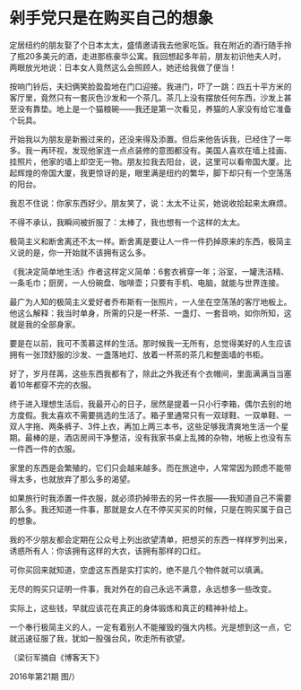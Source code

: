 # 剁手党只是在购买自己的想象

定居纽约的朋友娶了个日本太太，盛情邀请我去他家吃饭。我在附近的酒行随手拎了瓶20多美元的酒，走进那栋豪华公寓。我回想起多年前，朋友初识他夫人时，两眼放光地说：日本女人竟然这么会照顾人，她还给我做了便当！ 

按响门铃后，夫妇俩笑脸盈盈地在门口迎接。我进门，吓了一跳：四五十平方米的客厅里，竟然只有一套灰色沙发和一个茶几。茶几上没有摆放任何东西，沙发上甚至没有靠垫。地上是一个猫粮碗——我还是第一次看见，养猫的人家没有给它准备个玩具。 

开始我以为朋友是新搬过来的，还没来得及添置。但后来他告诉我，已经住了一年多。我一再环视，发现他家连一点点装修的意图都没有。美国人喜欢在墙上挂画、挂照片，他家的墙上却空无一物。朋友拉我去阳台，说，这里可以看帝国大厦。比起辉煌的帝国大厦，我更惊讶的是，眼里满是纽约的繁华，脚下却只有一个空荡荡的阳台。 

我忍不住说：你家东西好少。朋友笑了，说：太太不让买，她说收拾起来太麻烦。 

不得不承认，我瞬间被折服了：太棒了，我也想有一个这样的太太。 

极简主义和断舍离还不太一样。断舍离是要让人一件一件扔掉原来的东西，极简主义说的是，你一开始就不该拥有这么多。 

《我决定简单地生活》作者这样定义简单：6套衣裤穿一年；浴室，一罐洗洁精、一条毛巾；厨房，一人份碗盘、咖啡壶；只要有手机、电脑，就能与世界连接。 

最广为人知的极简主义爱好者乔布斯有一张照片，一人坐在空荡荡的客厅地板上。他这么解释：我当时单身，所需的只是一杯茶、一盏灯、一套音响，如你所知，这就是我的全部身家。 

要是在以前，我可不羡慕这样的生活。那时候我一无所有，总觉得美好的人生应该拥有一张顶舒服的沙发、一盏落地灯、放着一杯茶的茶几和整面墙的书柜。 

好了，岁月荏苒，这些东西我都有了，除此之外我还有个衣帽间，里面满满当当塞着10年都穿不完的衣服。 

终于进入理想生活后，我最开心的日子，居然是提着一只小行李箱，偶尔去别的地方度假。我太喜欢不需要挑选的生活了。箱子里通常只有一双球鞋、一双单鞋、一双人字拖、两条裤子、3件上衣，再加上两三本书，这些足够我清爽地生活一个星期。最棒的是，酒店房间干净整洁，没有我家书桌上乱摊的杂物，地板上也没有东一件西一件的衣服。 

家里的东西是会繁殖的，它们只会越来越多。而在旅途中，人常常因为顾虑不能带得太多，也就放弃了那么多的渴望。 

如果旅行时我添置一件衣服，就必须扔掉带去的另一件衣服——我知道自己不需要那么多。我还知道一件事，那就是女人在不停买买买的时候，只是在购买属于自己的想象。 

我的不少朋友都会定期在公众号上列出欲望清单，把想买的东西一样样罗列出来，诱惑所有人：你该拥有这样的大衣，该拥有那样的口红。 

可你买回来就知道，空虚这东西是实打实的，绝不是几个物件就可以填满。 

无尽的购买只证明一件事，我对外在的自己永远不满意，永远想多一些改变。 

实际上，这些钱，早就应该花在真正的身体锻炼和真正的精神补给上。 

一个奉行极简主义的人，一定有着别人不能摧毁的强大内核。光是想到这一点，它就迅速征服了我，犹如一股强台风，吹走所有欲望。 

（梁衍军摘自《博客天下》 

2016年第21期 图/）